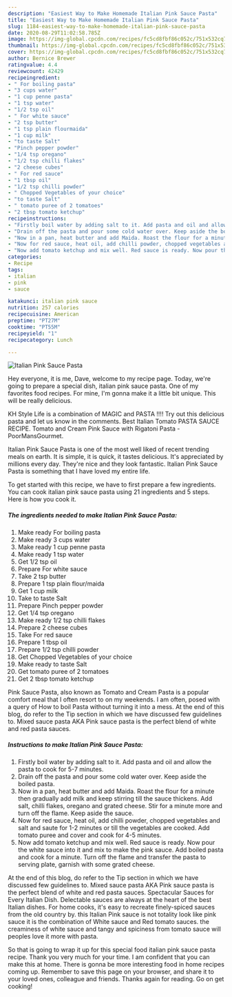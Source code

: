 ```yaml
---
description: "Easiest Way to Make Homemade Italian Pink Sauce Pasta"
title: "Easiest Way to Make Homemade Italian Pink Sauce Pasta"
slug: 1184-easiest-way-to-make-homemade-italian-pink-sauce-pasta
date: 2020-08-29T11:02:58.785Z
image: https://img-global.cpcdn.com/recipes/fc5cd8fbf86c052c/751x532cq70/italian-pink-sauce-pasta-recipe-main-photo.jpg
thumbnail: https://img-global.cpcdn.com/recipes/fc5cd8fbf86c052c/751x532cq70/italian-pink-sauce-pasta-recipe-main-photo.jpg
cover: https://img-global.cpcdn.com/recipes/fc5cd8fbf86c052c/751x532cq70/italian-pink-sauce-pasta-recipe-main-photo.jpg
author: Bernice Brewer
ratingvalue: 4.4
reviewcount: 42429
recipeingredient:
- " For boiling pasta"
- "3 cups water"
- "1 cup penne pasta"
- "1 tsp water"
- "1/2 tsp oil"
- " For white sauce"
- "2 tsp butter"
- "1 tsp plain flourmaida"
- "1 cup milk"
- "to taste Salt"
- "Pinch pepper powder"
- "1/4 tsp oregano"
- "1/2 tsp chilli flakes"
- "2 cheese cubes"
- " For red sauce"
- "1 tbsp oil"
- "1/2 tsp chilli powder"
- " Chopped Vegetables of your choice"
- "to taste Salt"
- " tomato puree of 2 tomatoes"
- "2 tbsp tomato ketchup"
recipeinstructions:
- "Firstly boil water by adding salt to it. Add pasta and oil and allow the pasta to cook for 5-7 minutes."
- "Drain off the pasta and pour some cold water over. Keep aside the boiled pasta."
- "Now in a pan, heat butter and add Maida. Roast the flour for a minute then gradually add milk and keep stirring till the sauce thickens. Add salt, chilli flakes, oregano and grated cheese. Stir for a minute more and turn off the flame. Keep aside the sauce."
- "Now for red sauce, heat oil, add chilli powder, chopped vegetables and salt and saute for 1-2 minutes or till the vegetables are cooked. Add tomato puree and cover and cook for 4-5 minutes."
- "Now add tomato ketchup and mix well. Red sauce is ready. Now pour the white sauce into it and mix to make the pink sauce. Add boiled pasta and cook for a minute. Turn off the flame and transfer the pasta to serving plate, garnish with some grated cheese."
categories:
- Recipe
tags:
- italian
- pink
- sauce

katakunci: italian pink sauce 
nutrition: 257 calories
recipecuisine: American
preptime: "PT27M"
cooktime: "PT55M"
recipeyield: "1"
recipecategory: Lunch

---
```



![Italian Pink Sauce Pasta](https://img-global.cpcdn.com/recipes/fc5cd8fbf86c052c/751x532cq70/italian-pink-sauce-pasta-recipe-main-photo.jpg)

Hey everyone, it is me, Dave, welcome to my recipe page. Today, we're going to prepare a special dish, italian pink sauce pasta. One of my favorites food recipes. For mine, I'm gonna make it a little bit unique. This will be really delicious.

KH Style Life is a combination of MAGIC and PASTA !!!! Try out this delicious pasta and let us know in the comments. Best Italian Tomato PASTA SAUCE RECIPE. Tomato and Cream Pink Sauce with Rigatoni Pasta - PoorMansGourmet.

Italian Pink Sauce Pasta is one of the most well liked of recent trending meals on earth. It is simple, it is quick, it tastes delicious. It's appreciated by millions every day. They're nice and they look fantastic. Italian Pink Sauce Pasta is something that I have loved my entire life.


To get started with this recipe, we have to first prepare a few ingredients. You can cook italian pink sauce pasta using 21 ingredients and 5 steps. Here is how you cook it.

<!--inarticleads1-->

##### The ingredients needed to make Italian Pink Sauce Pasta:

1. Make ready  For boiling pasta
1. Make ready 3 cups water
1. Make ready 1 cup penne pasta
1. Make ready 1 tsp water
1. Get 1/2 tsp oil
1. Prepare  For white sauce
1. Take 2 tsp butter
1. Prepare 1 tsp plain flour/maida
1. Get 1 cup milk
1. Take to taste Salt
1. Prepare Pinch pepper powder
1. Get 1/4 tsp oregano
1. Make ready 1/2 tsp chilli flakes
1. Prepare 2 cheese cubes
1. Take  For red sauce
1. Prepare 1 tbsp oil
1. Prepare 1/2 tsp chilli powder
1. Get  Chopped Vegetables of your choice
1. Make ready to taste Salt
1. Get  tomato puree of 2 tomatoes
1. Get 2 tbsp tomato ketchup


Pink Sauce Pasta, also known as Tomato and Cream Pasta is a popular comfort meal that I often resort to on my weekends. I am often, posed with a query of How to boil Pasta without turning it into a mess. At the end of this blog, do refer to the Tip section in which we have discussed few guidelines to. Mixed sauce pasta AKA Pink sauce pasta is the perfect blend of white and red pasta sauces. 

<!--inarticleads2-->

##### Instructions to make Italian Pink Sauce Pasta:

1. Firstly boil water by adding salt to it. Add pasta and oil and allow the pasta to cook for 5-7 minutes.
1. Drain off the pasta and pour some cold water over. Keep aside the boiled pasta.
1. Now in a pan, heat butter and add Maida. Roast the flour for a minute then gradually add milk and keep stirring till the sauce thickens. Add salt, chilli flakes, oregano and grated cheese. Stir for a minute more and turn off the flame. Keep aside the sauce.
1. Now for red sauce, heat oil, add chilli powder, chopped vegetables and salt and saute for 1-2 minutes or till the vegetables are cooked. Add tomato puree and cover and cook for 4-5 minutes.
1. Now add tomato ketchup and mix well. Red sauce is ready. Now pour the white sauce into it and mix to make the pink sauce. Add boiled pasta and cook for a minute. Turn off the flame and transfer the pasta to serving plate, garnish with some grated cheese.


At the end of this blog, do refer to the Tip section in which we have discussed few guidelines to. Mixed sauce pasta AKA Pink sauce pasta is the perfect blend of white and red pasta sauces. Spectacular Sauces for Every Italian Dish. Delectable sauces are always at the heart of the best Italian dishes. For home cooks, it&#39;s easy to recreate finely-spiced sauces from the old country by. this Italian Pink sauce is not totality look like pink sauce it is the combination of White sauce and Red tomato sauces. the creaminess of white sauce and tangy and spiciness from tomato sauce will peoples love it more with pasta. 

So that is going to wrap it up for this special food italian pink sauce pasta recipe. Thank you very much for your time. I am confident that you can make this at home. There is gonna be more interesting food in home recipes coming up. Remember to save this page on your browser, and share it to your loved ones, colleague and friends. Thanks again for reading. Go on get cooking!
